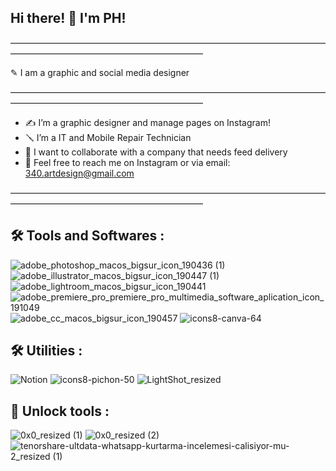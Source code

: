 ## Hi there! 👋 I'm PH!
——————————————————————————————————————————————————————————

✎ I am a graphic and social media designer

——————————————————————————————————————————————————————————

- ✍ I’m a graphic designer and manage pages on Instagram!
- 🪛 I’m a  IT and Mobile Repair Technician
- 🎯 I want to collaborate with a company that needs feed delivery
- 📢 Feel free to reach me on Instagram or via email: 340.artdesign@gmail.com
  
——————————————————————————————————————————————————————————

## 🛠️ Tools and Softwares :
![adobe_photoshop_macos_bigsur_icon_190436 (1)](https://github.com/user-attachments/assets/7a8db109-17eb-4f9d-8c5c-aad148085130)
![adobe_illustrator_macos_bigsur_icon_190447 (1)](https://github.com/user-attachments/assets/b4f67206-766a-486d-8636-476e5aa1ffca)
![adobe_lightroom_macos_bigsur_icon_190441](https://github.com/user-attachments/assets/4215d0af-b0db-4e53-af19-a2ac49971345)
![adobe_premiere_pro_premiere_pro_multimedia_software_aplication_icon_191049](https://github.com/user-attachments/assets/2a98d614-3d3b-4eb9-aedf-c11c3827cc11)
![adobe_cc_macos_bigsur_icon_190457](https://github.com/user-attachments/assets/a49f6042-1df4-4659-813b-69957da74d34)
![icons8-canva-64](https://github.com/user-attachments/assets/5ca6c054-891b-4b0f-bf59-7b3bfc0e2e5c)

## 🛠️ Utilities :
![Notion](https://github.com/user-attachments/assets/4aa78587-e21c-4b47-acf9-0c856d5adda4)
![icons8-pichon-50](https://github.com/user-attachments/assets/1b3d0151-5623-4f81-b486-73add207110e)
![LightShot_resized](https://github.com/user-attachments/assets/15b7e179-4f86-4e66-aa15-f7bcf54a9454)



## 👾 Unlock tools :
![0x0_resized (1)](https://github.com/user-attachments/assets/be3a5b60-11a3-4efa-a125-d13bcdc32af4)
![0x0_resized (2)](https://github.com/user-attachments/assets/4ecc5e7e-a67f-483e-8641-09221564cc60)
![tenorshare-ultdata-whatsapp-kurtarma-incelemesi-calisiyor-mu-2_resized (1)](https://github.com/user-attachments/assets/31957cc9-47b9-418b-aab2-8a174a1a5796)

